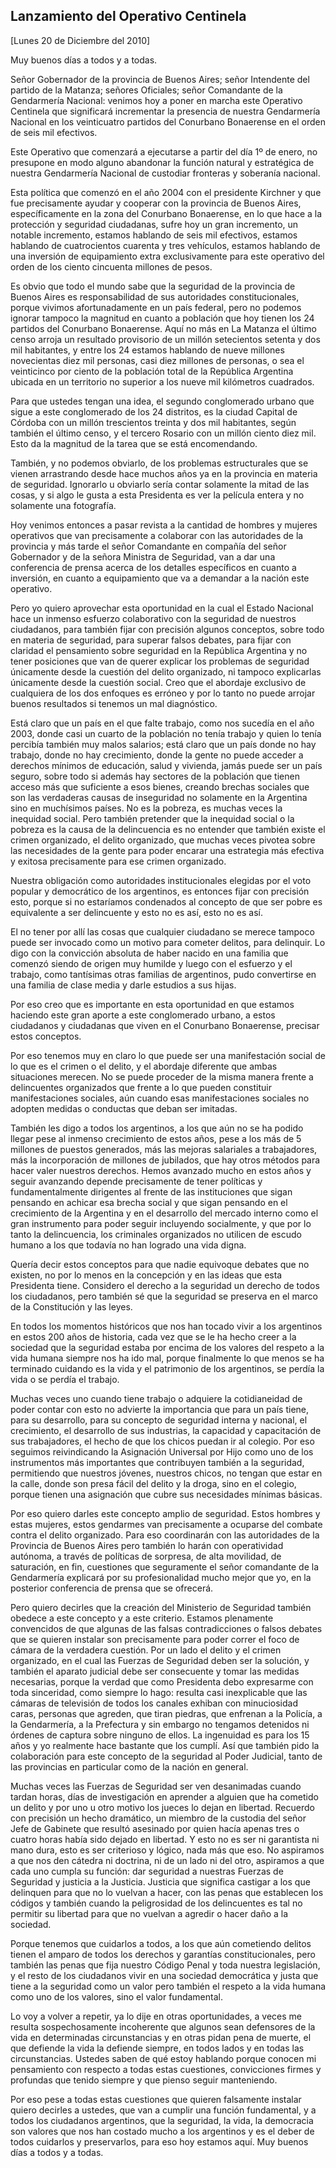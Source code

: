 Lanzamiento del Operativo Centinela
-----------------------------------

[Lunes 20 de Diciembre del 2010]

Muy buenos días a todos y a todas.

Señor Gobernador de la provincia de Buenos Aires; señor Intendente del
partido de la Matanza; señores Oficiales; señor Comandante de la
Gendarmería Nacional: venimos hoy a poner en marcha este Operativo
Centinela que significará incrementar la presencia de nuestra
Gendarmería Nacional en los veinticuatro partidos del Conurbano
Bonaerense en el orden de seis mil efectivos.

Este Operativo que comenzará a ejecutarse a partir del día 1º de enero,
no presupone en modo alguno abandonar la función natural y estratégica
de nuestra Gendarmería Nacional de custodiar fronteras y soberanía
nacional.

Esta política que comenzó en el año 2004 con el presidente Kirchner y
que fue precisamente ayudar y cooperar con la provincia de Buenos Aires,
específicamente en la zona del Conurbano Bonaerense, en lo que hace a la
protección y seguridad ciudadanas, sufre hoy un gran incremento, un
notable incremento, estamos hablando de seis mil efectivos, estamos
hablando de cuatrocientos cuarenta y tres vehículos, estamos hablando de
una inversión de equipamiento extra exclusivamente para este operativo
del orden de los ciento cincuenta millones de pesos.

Es obvio que todo el mundo sabe que la seguridad de la provincia de
Buenos Aires es responsabilidad de sus autoridades constitucionales,
porque vivimos afortunadamente en un país federal, pero no podemos
ignorar tampoco la magnitud en cuanto a población que hoy tienen los 24
partidos del Conurbano Bonaerense. Aquí no más en La Matanza el último
censo arroja un resultado provisorio de un millón setecientos setenta y
dos mil habitantes, y entre los 24 estamos hablando de nueve millones
novecientas diez mil personas, casi diez millones de personas, o sea el
veinticinco por ciento de la población total de la República Argentina
ubicada en un territorio no superior a los nueve mil kilómetros
cuadrados.

Para que ustedes tengan una idea, el segundo conglomerado urbano que
sigue a este conglomerado de los 24 distritos, es la ciudad Capital de
Córdoba con un millón trescientos treinta y dos mil habitantes, según
también el último censo, y el tercero Rosario con un millón ciento diez
mil. Esto da la magnitud de la tarea que se está encomendando.

También, y no podemos obviarlo, de los problemas estructurales que se
vienen arrastrando desde hace muchos años ya en la provincia en materia
de seguridad. Ignorarlo u obviarlo sería contar solamente la mitad de
las cosas, y si algo le gusta a esta Presidenta es ver la película
entera y no solamente una fotografía.

Hoy venimos entonces a pasar revista a la cantidad de hombres y mujeres
operativos que van precisamente a colaborar con las autoridades de la
provincia y más tarde el señor Comandante en compañía del señor
Gobernador y de la señora Ministra de Seguridad, van a dar una
conferencia de prensa acerca de los detalles específicos en cuanto a
inversión, en cuanto a equipamiento que va a demandar a la nación este
operativo.

Pero yo quiero aprovechar esta oportunidad en la cual el Estado Nacional
hace un inmenso esfuerzo colaborativo con la seguridad de nuestros
ciudadanos, para también fijar con precisión algunos conceptos, sobre
todo en materia de seguridad, para superar falsos debates, para fijar
con claridad el pensamiento sobre seguridad en la República Argentina y
no tener posiciones que van de querer explicar los problemas de
seguridad únicamente desde la cuestión del delito organizado, ni tampoco
explicarlas únicamente desde la cuestión social. Creo que el abordaje
exclusivo de cualquiera de los dos enfoques es erróneo y por lo tanto no
puede arrojar buenos resultados si tenemos un mal diagnóstico.

Está claro que un país en el que falte trabajo, como nos sucedía en el
año 2003, donde casi un cuarto de la población no tenía trabajo y quien
lo tenía percibía también muy malos salarios; está claro que un país
donde no hay trabajo, donde no hay crecimiento, donde la gente no puede
acceder a derechos mínimos de educación, salud y vivienda, jamás puede
ser un país seguro, sobre todo si además hay sectores de la población
que tienen acceso más que suficiente a esos bienes, creando brechas
sociales que son las verdaderas causas de inseguridad no solamente en la
Argentina sino en muchísimos países. No es la pobreza, es muchas veces
la inequidad social. Pero también pretender que la inequidad social o la
pobreza es la causa de la delincuencia es no entender que también existe
el crimen organizado, el delito organizado, que muchas veces pivotea
sobre las necesidades de la gente para poder encarar una estrategia más
efectiva y exitosa precisamente para ese crimen organizado.

Nuestra obligación como autoridades institucionales elegidas por el voto
popular y democrático de los argentinos, es entonces fijar con precisión
esto, porque si no estaríamos condenados al concepto de que ser pobre es
equivalente a ser delincuente y esto no es así, esto no es así.

El no tener por allí las cosas que cualquier ciudadano se merece tampoco
puede ser invocado como un motivo para cometer delitos, para delinquir.
Lo digo con la convicción absoluta de haber nacido en una familia que
comenzó siendo de origen muy humilde y luego con el esfuerzo y el
trabajo, como tantísimas otras familias de argentinos, pudo convertirse
en una familia de clase media y darle estudios a sus hijas.

Por eso creo que es importante en esta oportunidad en que estamos
haciendo este gran aporte a este conglomerado urbano, a estos ciudadanos
y ciudadanas que viven en el Conurbano Bonaerense, precisar estos
conceptos.

Por eso tenemos muy en claro lo que puede ser una manifestación social
de lo que es el crimen o el delito, y el abordaje diferente que ambas
situaciones merecen. No se puede proceder de la misma manera frente a
delincuentes organizados que frente a lo que pueden constituir
manifestaciones sociales, aún cuando esas manifestaciones sociales no
adopten medidas o conductas que deban ser imitadas.

También les digo a todos los argentinos, a los que aún no se ha podido
llegar pese al inmenso crecimiento de estos años, pese a los más de 5
millones de puestos generados, más las mejoras salariales a
trabajadores, más la incorporación de millones de jubilados, que hay
otros métodos para hacer valer nuestros derechos. Hemos avanzado mucho
en estos años y seguir avanzando depende precisamente de tener políticas
y fundamentalmente dirigentes al frente de las instituciones que sigan
pensando en achicar esa brecha social y que sigan pensando en el
crecimiento de la Argentina y en el desarrollo del mercado interno como
el gran instrumento para poder seguir incluyendo socialmente, y que por
lo tanto la delincuencia, los criminales organizados no utilicen de
escudo humano a los que todavía no han logrado una vida digna.

Quería decir estos conceptos para que nadie equivoque debates que no
existen, no por lo menos en la concepción y en las ideas que esta
Presidenta tiene. Considero el derecho a la seguridad un derecho de
todos los ciudadanos, pero también sé que la seguridad se preserva en el
marco de la Constitución y las leyes.

En todos los momentos históricos que nos han tocado vivir a los
argentinos en estos 200 años de historia, cada vez que se le ha hecho
creer a la sociedad que la seguridad estaba por encima de los valores
del respeto a la vida humana siempre nos ha ido mal, porque finalmente
lo que menos se ha terminado cuidando es la vida y el patrimonio de los
argentinos, se perdía la vida o se perdía el trabajo.

Muchas veces uno cuando tiene trabajo o adquiere la cotidianeidad de
poder contar con esto no advierte la importancia que para un país tiene,
para su desarrollo, para su concepto de seguridad interna y nacional, el
crecimiento, el desarrollo de sus industrias, la capacidad y
capacitación de sus trabajadores, el hecho de que los chicos puedan ir
al colegio. Por eso seguimos reivindicando la Asignación Universal por
Hijo como uno de los instrumentos más importantes que contribuyen
también a la seguridad, permitiendo que nuestros jóvenes, nuestros
chicos, no tengan que estar en la calle, donde son presa fácil del
delito y la droga, sino en el colegio, porque tienen una asignación que
cubre sus necesidades mínimas básicas.

Por eso quiero darles este concepto amplio de seguridad. Estos hombres y
estas mujeres, estos gendarmes van precisamente a ocuparse del combate
contra el delito organizado. Para eso coordinarán con las autoridades de
la Provincia de Buenos Aires pero también lo harán con operatividad
autónoma, a través de políticas de sorpresa, de alta movilidad, de
saturación, en fin, cuestiones que seguramente el señor comandante de la
Gendarmería explicará por su profesionalidad mucho mejor que yo, en la
posterior conferencia de prensa que se ofrecerá.

Pero quiero decirles que la creación del Ministerio de Seguridad también
obedece a este concepto y a este criterio. Estamos plenamente
convencidos de que algunas de las falsas contradicciones o falsos
debates que se quieren instalar son precisamente para poder correr el
foco de cámara de la verdadera cuestión. Por un lado el delito y el
crimen organizado, en el cual las Fuerzas de Seguridad deben ser la
solución, y también el aparato judicial debe ser consecuente y tomar las
medidas necesarias, porque la verdad que como Presidenta debo expresarme
con toda sinceridad, como siempre lo hago: resulta casi inexplicable que
las cámaras de televisión de todos los canales exhiban con minuciosidad
caras, personas que agreden, que tiran piedras, que enfrenan a la
Policía, a la Gendarmería, a la Prefectura y sin embargo no tengamos
detenidos ni órdenes de captura sobre ninguno de ellos. La ingenuidad es
para los 15 años y yo realmente hace bastante que los cumplí. Así que
también pido la colaboración para este concepto de la seguridad al Poder
Judicial, tanto de las provincias en particular como de la nación en
general.

Muchas veces las Fuerzas de Seguridad ser ven desanimadas cuando tardan
horas, días de investigación en aprender a alguien que ha cometido un
delito y por uno u otro motivo los jueces lo dejan en libertad. Recuerdo
con precisión un hecho dramático, un miembro de la custodia del señor
Jefe de Gabinete que resultó asesinado por quien hacía apenas tres o
cuatro horas había sido dejado en libertad. Y esto no es ser ni
garantista ni mano dura, esto es ser criterioso y lógico, nada más que
eso. No aspiramos a que nos den cátedra ni doctrina, ni de un lado ni
del otro, aspiramos a que cada uno cumpla su función: dar seguridad a
nuestras Fuerzas de Seguridad y justicia a la Justicia. Justicia que
significa castigar a los que delinquen para que no lo vuelvan a hacer,
con las penas que establecen los códigos y también cuando la
peligrosidad de los delincuentes es tal no permitir su libertad para que
no vuelvan a agredir o hacer daño a la sociedad.

Porque tenemos que cuidarlos a todos, a los que aún cometiendo delitos
tienen el amparo de todos los derechos y garantías constitucionales,
pero también las penas que fija nuestro Código Penal y toda nuestra
legislación, y el resto de los ciudadanos vivir en una sociedad
democrática y justa que tiene a la seguridad como un valor pero también
el respeto a la vida humana como uno de los valores, sino el valor
fundamental.

Lo voy a volver a repetir, ya lo dije en otras oportunidades, a veces me
resulta sospechosamente incoherente que algunos sean defensores de la
vida en determinadas circunstancias y en otras pidan pena de muerte, el
que defiende la vida la defiende siempre, en todos lados y en todas las
circunstancias. Ustedes saben de qué estoy hablando porque conocen mi
pensamiento con respecto a todas estas cuestiones, convicciones firmes y
profundas que tenido siempre y que pienso seguir manteniendo.

Por eso pese a todas estas cuestiones que quieren falsamente instalar
quiero decirles a ustedes, que van a cumplir una función fundamental, y
a todos los ciudadanos argentinos, que la seguridad, la vida, la
democracia son valores que nos han costado mucho a los argentinos y es
el deber de todos cuidarlos y preservarlos, para eso hoy estamos aquí.
Muy buenos días a todos y a todas.

 

 
